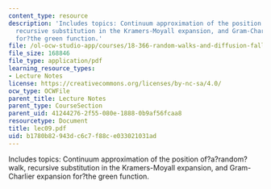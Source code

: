 ```yaml
---
content_type: resource
description: 'Includes topics: Continuum approximation of the position of?a?random?walk,
  recursive substitution in the Kramers-Moyall expansion, and Gram-Charlier expansion
  for?the green function.'
file: /ol-ocw-studio-app/courses/18-366-random-walks-and-diffusion-fall-2006/b1780b82943dc6c7f88ce033021031ad_lec09.pdf
file_size: 168846
file_type: application/pdf
learning_resource_types:
- Lecture Notes
license: https://creativecommons.org/licenses/by-nc-sa/4.0/
ocw_type: OCWFile
parent_title: Lecture Notes
parent_type: CourseSection
parent_uid: 41244276-2f55-080e-1888-0b9af56fcaa8
resourcetype: Document
title: lec09.pdf
uid: b1780b82-943d-c6c7-f88c-e033021031ad
---
```

Includes topics: Continuum approximation of the position of?a?random?walk, recursive substitution in the Kramers-Moyall expansion, and Gram-Charlier expansion for?the green function.